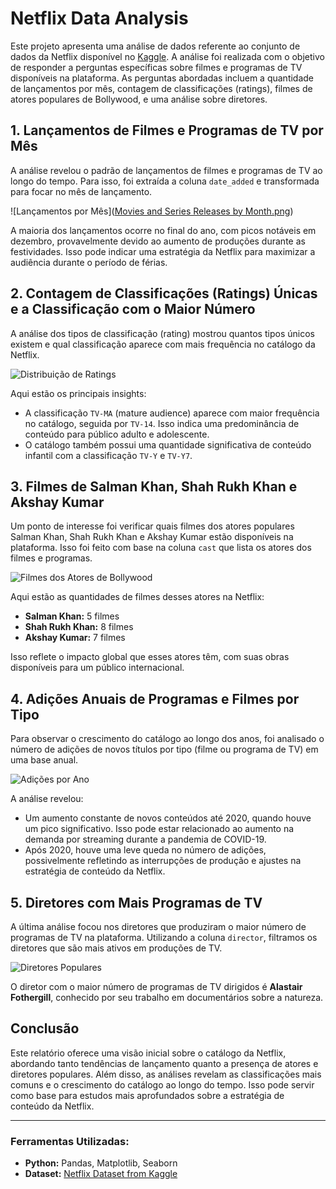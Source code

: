 # Netflix Data Analysis

Este projeto apresenta uma análise de dados referente ao conjunto de dados da Netflix disponível no [Kaggle](https://www.kaggle.com/datasets/ankulsharma150/netflix-data-analysis). A análise foi realizada com o objetivo de responder a perguntas específicas sobre filmes e programas de TV disponíveis na plataforma. As perguntas abordadas incluem a quantidade de lançamentos por mês, contagem de classificações (ratings), filmes de atores populares de Bollywood, e uma análise sobre diretores.

## 1. Lançamentos de Filmes e Programas de TV por Mês

A análise revelou o padrão de lançamentos de filmes e programas de TV ao longo do tempo. Para isso, foi extraída a coluna `date_added` e transformada para focar no mês de lançamento.

![Lançamentos por Mês]([Movies and Series Releases by Month.png](https://github.com/MarcoABsouza/Netflix-Data-Analysis/blob/main/Movies%20and%20Series%20Releases%20by%20Month.png))

A maioria dos lançamentos ocorre no final do ano, com picos notáveis em dezembro, provavelmente devido ao aumento de produções durante as festividades. Isso pode indicar uma estratégia da Netflix para maximizar a audiência durante o período de férias.

## 2. Contagem de Classificações (Ratings) Únicas e a Classificação com o Maior Número

A análise dos tipos de classificação (rating) mostrou quantos tipos únicos existem e qual classificação aparece com mais frequência no catálogo da Netflix.

![Distribuição de Ratings]([link-para-o-gráfico](https://github.com/MarcoABsouza/Netflix-Data-Analysis/blob/main/Unique%20Rating%20Values%20and%20Their%20Frequency.png))

Aqui estão os principais insights:
- A classificação `TV-MA` (mature audience) aparece com maior frequência no catálogo, seguida por `TV-14`. Isso indica uma predominância de conteúdo para público adulto e adolescente.
- O catálogo também possui uma quantidade significativa de conteúdo infantil com a classificação `TV-Y` e `TV-Y7`.

## 3. Filmes de Salman Khan, Shah Rukh Khan e Akshay Kumar

Um ponto de interesse foi verificar quais filmes dos atores populares Salman Khan, Shah Rukh Khan e Akshay Kumar estão disponíveis na plataforma. Isso foi feito com base na coluna `cast` que lista os atores dos filmes e programas.

![Filmes dos Atores de Bollywood](link-para-o-gráfico)

Aqui estão as quantidades de filmes desses atores na Netflix:
- **Salman Khan:** 5 filmes
- **Shah Rukh Khan:** 8 filmes
- **Akshay Kumar:** 7 filmes

Isso reflete o impacto global que esses atores têm, com suas obras disponíveis para um público internacional.

## 4. Adições Anuais de Programas e Filmes por Tipo

Para observar o crescimento do catálogo ao longo dos anos, foi analisado o número de adições de novos títulos por tipo (filme ou programa de TV) em uma base anual.

![Adições por Ano](link-para-o-gráfico)

A análise revelou:
- Um aumento constante de novos conteúdos até 2020, quando houve um pico significativo. Isso pode estar relacionado ao aumento na demanda por streaming durante a pandemia de COVID-19.
- Após 2020, houve uma leve queda no número de adições, possivelmente refletindo as interrupções de produção e ajustes na estratégia de conteúdo da Netflix.

## 5. Diretores com Mais Programas de TV

A última análise focou nos diretores que produziram o maior número de programas de TV na plataforma. Utilizando a coluna `director`, filtramos os diretores que são mais ativos em produções de TV.

![Diretores Populares]([link-para-o-gráfico](https://github.com/MarcoABsouza/Netflix-Data-Analysis/blob/main/Top%2010%20directors%20Tv%20Show%20productions.png))

O diretor com o maior número de programas de TV dirigidos é **Alastair Fothergill**, conhecido por seu trabalho em documentários sobre a natureza.

## Conclusão

Este relatório oferece uma visão inicial sobre o catálogo da Netflix, abordando tanto tendências de lançamento quanto a presença de atores e diretores populares. Além disso, as análises revelam as classificações mais comuns e o crescimento do catálogo ao longo do tempo. Isso pode servir como base para estudos mais aprofundados sobre a estratégia de conteúdo da Netflix.

---

### Ferramentas Utilizadas:
- **Python:** Pandas, Matplotlib, Seaborn
- **Dataset:** [Netflix Dataset from Kaggle](https://www.kaggle.com/datasets/ankulsharma150/netflix-data-analysis)

